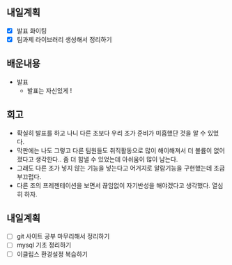 ## 내일계획
- [X] 발표 화이팅
- [X] 팀과제 라이브러리 생성해서 정리하기 
## 배운내용
- 발표
  - 발표는 자신있게 !
## 회고
- 확실히 발표를 하고 나니 다른 조보다 우리 조가 준비가 미흡했단 것을 알 수 있었다. 
- 막판에는 나도 그렇고 다른 팀원들도 취직활동으로 많이 해이해져서 더 볼륨이 없어졌다고 생각한다.. 좀 더 힘낼 수 있었는데 아쉬움이 많이 남는다.
- 그래도 다른 조가 넣지 않는 기능을 넣는다고 어거지로 알람기능을 구현했는데 조금 부끄럽다. 
- 다른 조의 프레젠테이션을 보면서 끊임없이 자기반성을 해야겠다고 생각했다. 열심히 하자.
## 내일계획
- [ ] git 사이트 공부 마무리해서 정리하기
- [ ] mysql 기초 정리하기
- [ ] 이클립스 환경설정 복습하기
